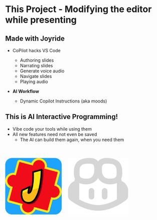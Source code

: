 <div class="slide">

# This Project - Modifying the editor while presenting

<div class="responsive-container">
<div class="row">
<div class="col-6">

## Made with Joyride

* CoPilot hacks VS Code
  * Authoring slides
  * Narrating slides
  * Generate voice audio
  * Navigate slides
  * Playing audio

* **AI Workflow**
  * Dynamic Copilot Instructions (aka moods)

</div>
<div class="col-6">

## This is AI Interactive Programming!

* Vibe code your tools while using them
* All new features need not even be saved
  * The AI can build them again, when you need them

<div style="display: flex; justify-content: flex-start; gap: 20px; margin-top: 50px;">
<img src="images/joyride-icon.png" alt="Joyride Symbol" style="max-height: 180px;" />
<img src="images/copilot-icon-light.png" alt="CoPilot Symbol" style="max-height: 180px;" />
</div>

</div>
</div>
</div>

</div>
